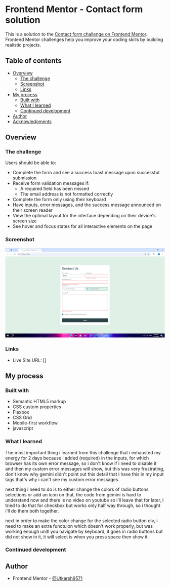 # Frontend Mentor - Contact form solution

This is a solution to the [Contact form challenge on Frontend Mentor](https://www.frontendmentor.io/challenges/contact-form--G-hYlqKJj). Frontend Mentor challenges help you improve your coding skills by building realistic projects. 

## Table of contents

- [Overview](#overview)
  - [The challenge](#the-challenge)
  - [Screenshot](#screenshot)
  - [Links](#links)
- [My process](#my-process)
  - [Built with](#built-with)
  - [What I learned](#what-i-learned)
  - [Continued development](#continued-development)
- [Author](#author)
- [Acknowledgments](#acknowledgments)

## Overview

### The challenge

Users should be able to:

- Complete the form and see a success toast message upon successful submission
- Receive form validation messages if:
  - A required field has been missed
  - The email address is not formatted correctly
- Complete the form only using their keyboard
- Have inputs, error messages, and the success message announced on their screen reader
- View the optimal layout for the interface depending on their device's screen size
- See hover and focus states for all interactive elements on the page

### Screenshot

![](./assets/images/Screenshot%20(368).png)

### Links

- Live Site URL: []

## My process

### Built with

- Semantic HTML5 markup
- CSS custom properties
- Flexbox
- CSS Grid
- Mobile-first workflow
- javascript

### What I learned

The most important thing i learned from this challenge that i exhausted my energy for 2 days because i added (required) in the inputs, for which browser has its own error message, so i don't know if i need to disable it and then my custom error messages will show, but this was very frustrating, don't know why gemini didn't point out this detail that i have this in my input tags that's why i can't see my custom error messages.

next thing i need to do is to either change the colors of radio buttons selections or add an icon on that, the code from gemini is hard to understand now and there is no video on youtube so i'll leave that for later, i tried to do that for checkbox but works only half way through, so i thought i'll do them both together.

next in order to make the color change for the selected radio button div, i need to make an extra functuion which doesn't work properly, but was working enough unitl you navigate by keyboard, it goes in radio buttons but did not show in it, it will select is when you press space then show it. 

### Continued development



## Author

- Frontend Mentor - [@Utkarsh9571](https://www.frontendmentor.io/profile/Utkarsh9571)